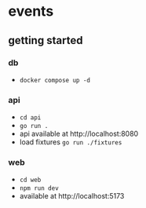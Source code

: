 # events
## getting started
### db
- `docker compose up -d`
### api
- `cd api`
- `go run .`
- api available at http://localhost:8080
- load fixtures `go run ./fixtures`
### web
- `cd web`
- `npm run dev`
- available at http://localhost:5173
